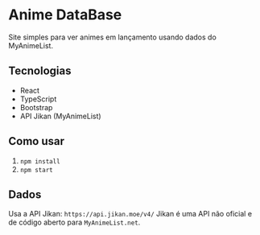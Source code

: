 # Anime DataBase
Site simples para ver animes em lançamento usando dados do MyAnimeList.

## Tecnologias
- React
- TypeScript
- Bootstrap
- API Jikan (MyAnimeList)

## Como usar
1. `npm install`
2. `npm start`

## Dados
Usa a API Jikan: `https://api.jikan.moe/v4/`
Jikan é uma API não oficial e de código aberto para `MyAnimeList.net`.

